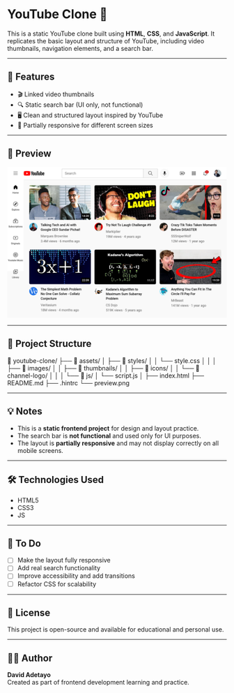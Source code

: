 # YouTube Clone 🎥

This is a static YouTube clone built using **HTML**, **CSS**, and **JavaScript**. It replicates the basic layout and structure of YouTube, including video thumbnails, navigation elements, and a search bar.

---

## 🚀 Features

- 🎬 Linked video thumbnails
- 🔍 Static search bar (UI only, not functional)
- 🖥️ Clean and structured layout inspired by YouTube
- 📱 Partially responsive for different screen sizes

---

## 📸 Preview

![Screenshot of YouTube Clone](./preview.png)  


---

## 📁 Project Structure

📂 youtube-clone/
├── 📁 assets/
│   ├── 📁 styles/
│   │   └── style.css
│   │
│   ├── 📁 images/
│   │   ├── 📁 thumbnails/
│   │   ├── 📁 icons/
│   │   └── 📁 channel-logo/
│   │
│   └── 📁 js/
│       └── script.js
│
├── index.html
├── README.md
├── .hintrc
└── preview.png

---
## 💡 Notes

- This is a **static frontend project** for design and layout practice.
- The search bar is **not functional** and used only for UI purposes.
- The layout is **partially responsive** and may not display correctly on all mobile screens.

---

## 🛠️ Technologies Used

- HTML5
- CSS3
- JS

---

## 📌 To Do

- [ ] Make the layout fully responsive
- [ ] Add real search functionality
- [ ] Improve accessibility and add transitions
- [ ] Refactor CSS for scalability

---

## 📄 License

This project is open-source and available for educational and personal use.

---

## 👨‍💻 Author

**David Adetayo**  
Created as part of frontend development learning and practice.
